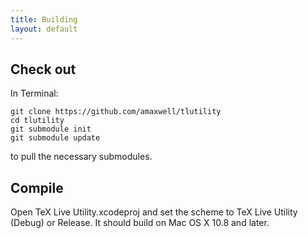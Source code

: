 ```yaml
---
title: Building
layout: default
---
```


## Check out

In Terminal: 

```
git clone https://github.com/amaxwell/tlutility
cd tlutility
git submodule init
git submodule update
```

to pull the necessary submodules.

## Compile

Open TeX Live Utility.xcodeproj and set the scheme to TeX Live Utility (Debug) or Release. It
should build on Mac OS X 10.8 and later.